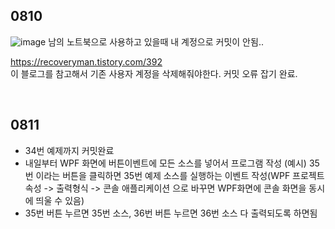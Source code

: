 ## 0810
![image](https://user-images.githubusercontent.com/66929074/128974202-2ab6fe62-2c71-49e4-b9c7-ad0d79fb1d5a.png)
남의 노트북으로 사용하고 있을때 내 계정으로 커밋이 안됨.. <br>

https://recoveryman.tistory.com/392 <br>
이 블로그를 참고해서 기존 사용자 계정을 삭제해줘야한다. 커밋 오류 잡기 완료.

<br>

## 0811
- 34번 예제까지 커밋완료 <br>
- 내일부터 WPF 화면에 버튼이벤트에 모든 소스를 넣어서 프로그램 작성
(예시) 35번 이라는 버튼을 클릭하면 35번 예제 소스를 실행하는 이벤트 작성(WPF 프로젝트 속성 -> 출력형식 -> 콘솔 애플리케이션 으로 바꾸면 WPF화면에 콘솔 화면을 동시에 띄울 수 있음)
- 35번 버튼 누르면 35번 소스, 36번 버튼 누르면 36번 소스 다 출력되도록 하면됨
